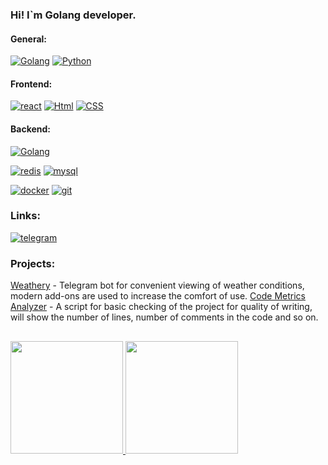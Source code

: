 ### Hi! I`m Golang developer.

#### General:
[![Golang](https://img.shields.io/badge/-Golang-090909?style=for-the-badge&logo=go)](https://go.dev)
[![Python](https://img.shields.io/badge/-Python-090909?style=for-the-badge&logo=python)](https://python.org)

#### Frontend:
[![react](https://img.shields.io/badge/-react-090909?style=for-the-badge&logo=react)](https://reactjs.org)
[![Html](https://img.shields.io/badge/-HTML-090909?style=for-the-badge&logo=html5)](https://ru.wikipedia.org/wiki/HTML)
[![CSS](https://img.shields.io/badge/-CSS-090909?style=for-the-badge&logo=css3)](https://ru.wikipedia.org/wiki/CSS)

#### Backend:
[![Golang](https://img.shields.io/badge/-Golang-090909?style=for-the-badge&logo=go)](https://go.dev)

[![redis](https://img.shields.io/badge/-sqlite-090909?style=for-the-badge&logo=sqlite)](https://sqlite.org)
[![mysql](https://img.shields.io/badge/-mysql-090909?style=for-the-badge&logo=mysql)](https://www.mysql.com)

[![docker](https://img.shields.io/badge/-docker-090909?style=for-the-badge&logo=docker)](https://www.docker.com)
[![git](https://img.shields.io/badge/-git-090909?style=for-the-badge&logo=git)](https://git-scm.com)

### Links:

[![telegram](https://img.shields.io/badge/-telegram-090909?style=for-the-badge&logo=telegram)](https://t.me/christophercent)

### Projects:

[Weathery](t.me/WeatheryRobot) - Telegram bot for convenient viewing of weather conditions, modern add-ons are used to increase the comfort of use.
[Code Metrics Analyzer](https://github.com/chr1stopherdev/Code-Metrics-Analyzer/) - A script for basic checking of the project for quality of writing, will show the number of lines, number of comments in the code and so on.

##

<div>
  <a href="https://github.com/chr1stopherdev">
  <img height="180em" src="https://github-readme-stats.vercel.app/api?username=chr1stopherdev&show_icons=true&theme=dark&include_all_commits=true&count_private=true/"/>
  <img height="180em" src="https://github-readme-stats.vercel.app/api/top-langs/?username=chr1stopherdev&layout=compact&langs_count=5&theme=dark"/>
</div>
